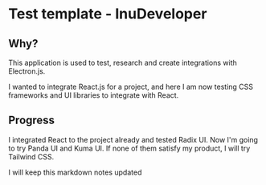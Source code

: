 # Test template - InuDeveloper

## Why?

This application is used to test, research and create integrations with Electron.js.

I wanted to integrate React.js for a project, and here I am now testing CSS frameworks and UI libraries to integrate with React.

## Progress

I integrated React to the project already and tested Radix UI. Now I'm going to try Panda UI and Kuma UI. If none of them satisfy my product, I will try Tailwind CSS.

I will keep this markdown notes updated
